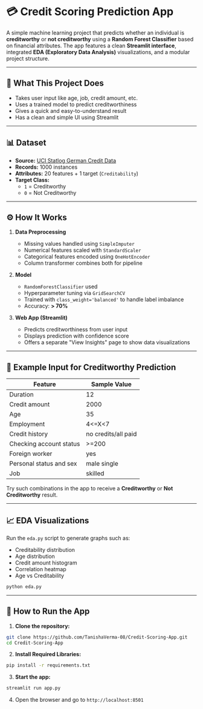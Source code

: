 # 💳 Credit Scoring Prediction App

A simple machine learning project that predicts whether an individual is **creditworthy** or **not creditworthy** using a **Random Forest Classifier** based on financial attributes. The app features a clean **Streamlit interface**, integrated **EDA (Exploratory Data Analysis)** visualizations, and a modular project structure.

---

## 📌 What This Project Does

- Takes user input like age, job, credit amount, etc.
- Uses a trained model to predict creditworthiness
- Gives a quick and easy-to-understand result
- Has a clean and simple UI using Streamlit

---

## 📊 Dataset

- **Source:** [UCI Statlog German Credit Data](https://archive.ics.uci.edu/dataset/144/statlog+german+credit+data)
- **Records:** 1000 instances
- **Attributes:** 20 features + 1 target (`Creditability`)
- **Target Class:**
  - `1` = Creditworthy
  - `0` = Not Creditworthy

---

## ⚙️ How It Works

1. **Data Preprocessing**
   - Missing values handled using `SimpleImputer`
   - Numerical features scaled with `StandardScaler`
   - Categorical features encoded using `OneHotEncoder`
   - Column transformer combines both for pipeline

2. **Model**
   - `RandomForestClassifier` used
   - Hyperparameter tuning via `GridSearchCV`
   - Trained with `class_weight='balanced'` to handle label imbalance
   - Accuracy: **> 70%**

3. **Web App (Streamlit)**
   - Predicts creditworthiness from user input
   - Displays prediction with confidence score
   - Offers a separate "View Insights" page to show data visualizations

---

## 🧪 Example Input for Creditworthy Prediction

| Feature                   | Sample Value         |
|---------------------------|----------------------|
| Duration                  | 12                   |
| Credit amount             | 2000                 |
| Age                       | 35                   |
| Employment                | 4<=X<7               |
| Credit history            | no credits/all paid  |
| Checking account status   | >=200                |
| Foreign worker            | yes                  |
| Personal status and sex   | male single          |
| Job                       | skilled              |

Try such combinations in the app to receive a **Creditworthy** or **Not Creditworthy** result.

---

## 📈 EDA Visualizations

Run the `eda.py` script to generate graphs such as:

- Creditability distribution
- Age distribution
- Credit amount histogram
- Correlation heatmap
- Age vs Creditability

```bash
python eda.py
```

---

## 🚀 How to Run the App

1. **Clone the repository:**

```bash
git clone https://github.com/TanishaVerma-08/Credit-Scoring-App.git
cd Credit-Scoring-App
```
2. **Install Required Libraries:**
```bash
pip install -r requirements.txt
```
3. **Start the app:**
```bash
streamlit run app.py
```
4. Open the browser and go to `http://localhost:8501`
